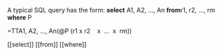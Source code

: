 
A typical SQL query has the form:
**select** A1, A2, ..., An
**from**r1, r2, ..., rm
**where** P

=TTA1, A2, ..., An(@P (r1 x r2    x  ...  x  rm))

[[select]]
[[from]]
[[where]]

